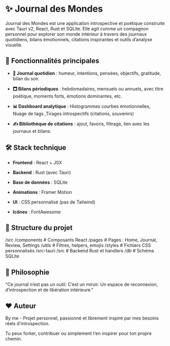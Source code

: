 # ✨ Journal des Mondes

Journal des Mondes est une application introspective et poétique construite avec Tauri v2, React, Rust et SQLite. Elle agit comme un compagnon personnel pour explorer son monde intérieur à travers des journaux quotidiens, bilans émotionnels, citations inspirantes et outils d’analyse visuelle.


## 🌟 Fonctionnalités principales

- **📔 Journal quotidien** : humeur, intentions, pensées, objectifs, gratitude, bilan du soir.

- **🗖️ Bilans périodiques** : hebdomadaires, mensuels ou annuels, avec titre poétique, moments forts, émotions dominantes, etc.

- **📊 Dashboard analytique** : Histogrammes courbes émotionnelles, Nuage de tags ,Tirages introspectifs (citations, souvenirs)

- **✍️ Bibliothèque de citations** : ajout, favoris, filtrage, lien avec les journaux et bilans.


## 🛠️ Stack technique

- **Frontend** : React + JSX

- **Backend** : Rust (avec Tauri)

- **Base de données** : SQLite

- **Animations** : Framer Motion

- **UI** : CSS personnalisé (pas de Tailwind)

- **Icônes** : FontAwesome


## 📂 Structure du projet

/src
  /components     # Composants React
  /pages          # Pages : Home, Journal, Review, Settings
  /utils          # Filtres, helpers, emojis
  /styles         # Fichiers CSS personnalisés
/src-tauri
  /src            # Backend Rust et handlers
  /db             # Schéma SQLite


## 🧱 Philosophie

"Ce journal n’est pas un outil. C’est un miroir. Un espace de reconnexion, d’introspection et de libération intérieure."


## ❤️ Auteur

By me - Projet personnel, passionné et librement inspiré par mes besoins réels d'introspection.

Tu peux forker, contribuer ou simplement t’en inspirer pour ton propre chemin.

